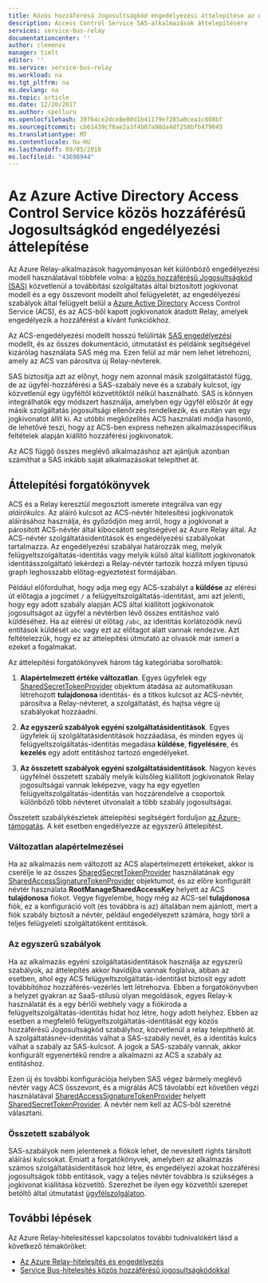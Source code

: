 ```yaml
---
title: Közös hozzáférésű Jogosultságkód engedélyezési áttelepítése az Azure Active Directory Access Control Service |} A Microsoft Docs
description: Access Control Service SAS-alkalmazások áttelepítésére
services: service-bus-relay
documentationcenter: ''
author: clemensv
manager: timlt
editor: ''
ms.service: service-bus-relay
ms.workload: na
ms.tgt_pltfrm: na
ms.devlang: na
ms.topic: article
ms.date: 12/20/2017
ms.author: spelluru
ms.openlocfilehash: 39764ce2dce8e00d1b41179e7285a0cea1c808bf
ms.sourcegitcommit: cb61439cf0ae2a3f4b07a98da4df258bfb479845
ms.translationtype: MT
ms.contentlocale: hu-HU
ms.lasthandoff: 09/05/2018
ms.locfileid: "43698944"
---
```

# <a name="migrate-from-azure-active-directory-access-control-service-to-shared-access-signature-authorization"></a>Az Azure Active Directory Access Control Service közös hozzáférésű Jogosultságkód engedélyezési áttelepítése

Az Azure Relay-alkalmazások hagyományosan két különböző engedélyezési modell használatával többféle volna: a [közös hozzáférésű Jogosultságkód (SAS)](../service-bus-messaging/service-bus-sas.md) közvetlenül a továbbítási szolgáltatás által biztosított jogkivonat modell és a egy összevont modellt ahol felügyeletét, az engedélyezési szabályok által felügyelt belül a [Azure Active Directory](/azure/active-directory/) Access Control Service (ACS), és az ACS-ből kapott jogkivonatok átadott Relay, amelyek engedélyezik a hozzáférést a kívánt funkciókhoz.

Az ACS-engedélyezési modellt hosszú felülírták [SAS engedélyezési](../service-bus-messaging/service-bus-authentication-and-authorization.md) modellt, és az összes dokumentáció, útmutatást és példáink segítségével kizárólag használata SAS még ma. Ezen felül az már nem lehet létrehozni, amely az ACS van párosítva új Relay-névterek.

SAS biztosítja azt az előnyt, hogy nem azonnal másik szolgáltatástól függ, de az ügyfél-hozzáférési a SAS-szabály neve és a szabály kulcsot, így közvetlenül egy ügyféltől közvetítőktől nélkül használható. SAS is könnyen integrálhatók egy módszert használja, amelyben egy ügyfél először át egy másik szolgáltatás jogosultsági ellenőrzés rendelkezik, és ezután van egy jogkivonatot állít ki. Az utóbbi megközelítés ACS használati módja hasonló, de lehetővé teszi, hogy az ACS-ben express nehezen alkalmazásspecifikus feltételek alapján kiállító hozzáférési jogkivonatok.

Az ACS függő összes meglévő alkalmazáshoz azt ajánljuk azonban számíthat a SAS inkább saját alkalmazásokat telepíthet át.

## <a name="migration-scenarios"></a>Áttelepítési forgatókönyvek

ACS és a Relay keresztül megosztott ismerete integrálva van egy *aláírókulcs*. Az aláíró kulcsot az ACS-névtér hitelesítési jogkivonatok aláírásához használja, és győződjön meg arról, hogy a jogkivonat a párosított ACS-névtér által kibocsátott segítségével az Azure Relay által. Az ACS-névtér szolgáltatásidentitások és engedélyezési szabályokat tartalmazza. Az engedélyezési szabályai határozzák meg, melyik felügyeltszolgáltatás-identitás vagy melyik külső által kiállított jogkivonatok identitásszolgáltató lekérdezi a Relay-névtér tartozik hozzá milyen típusú graph leghosszabb előtag-egyeztetést formájában.

Például előfordulhat, hogy adja meg egy ACS-szabályt a **küldése** az elérési út előtagja a jogcímet `/` a felügyeltszolgáltatás-identitást, ami azt jelenti, hogy egy adott szabály alapján ACS által kiállított jogkivonatok jogosultságot az ügyfél a névtérben lévő összes entitáshoz való küldéséhez. Ha az elérési út előtag `/abc`, az identitás korlátozódik nevű entitások küldését `abc` vagy ezt az előtagot alatt vannak rendezve. Azt feltételezzük, hogy ez az áttelepítési útmutató az olvasók már ismeri a ezeket a fogalmakat.

Az áttelepítési forgatókönyvek három tág kategóriába sorolhatók:

1.  **Alapértelmezett értéke változatlan**. Egyes ügyfelek egy [SharedSecretTokenProvider](/dotnet/api/microsoft.servicebus.sharedsecrettokenprovider) objektum átadása az automatikusan létrehozott **tulajdonosa** identitás- és a titkos kulcsot az ACS-névtér, párosítva a Relay-névteret, a szolgáltatást, és hajtsa végre új szabályokat hozzáadni.

2.  **Az egyszerű szabályok egyéni szolgáltatásidentitások**. Egyes ügyfelek új szolgáltatásidentitások hozzáadása, és minden egyes új felügyeltszolgáltatás-identitás megadása **küldése**, **figyelésére**, és **kezelés** egy adott entitáshoz tartozó engedélyeket.

3.  **Az összetett szabályok egyéni szolgáltatásidentitások**. Nagyon kevés ügyfélnél összetett szabály melyik külsőleg kiállított jogkivonatok Relay jogosultságai vannak leképezve, vagy ha egy egyetlen felügyeltszolgáltatás-identitás van hozzárendelve a csoportok különböző több névteret útvonalait a több szabály jogosultságai.

Összetett szabálykészletek áttelepítési segítségért forduljon [az Azure-támogatás](https://azure.microsoft.com/support/options/). A két esetben engedélyezze az egyszerű áttelepítést.

### <a name="unchanged-defaults"></a>Változatlan alapértelmezései

Ha az alkalmazás nem változott az ACS alapértelmezett értékeket, akkor is cserélje le az összes [SharedSecretTokenProvider](/dotnet/api/microsoft.servicebus.sharedsecrettokenprovider) használatának egy [SharedAccessSignatureTokenProvider](/dotnet/api/microsoft.servicebus.sharedaccesssignaturetokenprovider) objektumot, és az előre konfigurált névtér használata **RootManageSharedAccessKey** helyett az ACS **tulajdonosa** fiókot. Vegye figyelembe, hogy még az ACS-sel **tulajdonosa** fiók, ez a konfiguráció volt (és továbbra is az) általában nem ajánlott, mert a fiók szabály biztosít a névtér, például engedélyezett számára, hogy törli a teljes felügyeleti szolgáltatóként entitások.

### <a name="simple-rules"></a>Az egyszerű szabályok

Ha az alkalmazás egyéni szolgáltatásidentitások használja az egyszerű szabályok, az áttelepítés akkor havidíjba vannak foglalva, abban az esetben, ahol egy ACS felügyeltszolgáltatás-identitást biztosít egy adott továbbítóhoz hozzáférés-vezérlés lett létrehozva. Ebben a forgatókönyvben a helyzet gyakran az SaaS-stílusú olyan megoldások, egyes Relay-k használatát és a egy bérlői webhely vagy a fiókiroda a felügyeltszolgáltatás-identitás hidat hoz létre, hogy adott helyhez. Ebben az esetben a megfelelő felügyeltszolgáltatás-identitását egy közös hozzáférésű Jogosultságkód szabályhoz, közvetlenül a relay telepíthető át. A szolgáltatásnév-identitás válhat a SAS-szabály nevét, és a identitás kulcs válhat a szabály az SAS-kulcsot. A jogok a SAS-szabály vannak, akkor konfigurált egyenértékű rendre a alkalmazni az ACS a szabály az entitáshoz.

Ezen új és további konfigurációja helyben SAS végez bármely meglévő névtér vagy ACS összevont, és a migrálás ACS távolabbi ezt követően végzi használatával [SharedAccessSignatureTokenProvider](/dotnet/api/microsoft.servicebus.sharedaccesssignaturetokenprovider) helyett [SharedSecretTokenProvider](/dotnet/api/microsoft.servicebus.sharedsecrettokenprovider). A névtér nem kell az ACS-ből szeretné választani.

### <a name="complex-rules"></a>Összetett szabályok

SAS-szabályok nem jelentenek a fiókok lehet, de nevesített rights társított aláírási kulcsokat. Emiatt a forgatókönyvek, amelyben az alkalmazás számos szolgáltatásidentitások hoz létre, és engedélyezi azokat hozzáférési jogosultságok több entitások, vagy a teljes névtér továbbra is szükséges a jogkivonat kiállítása közvetítő. Szerezhet be ilyen egy közvetítői szerepet betöltő által útmutatást [ügyfélszolgálaton](https://azure.microsoft.com/support/options/).

## <a name="next-steps"></a>További lépések

Az Azure Relay-hitelesítéssel kapcsolatos további tudnivalókért lásd a következő témaköröket:

* [Az Azure Relay-hitelesítés és engedélyezés](relay-authentication-and-authorization.md)
* [Service Bus-hitelesítés közös hozzáférésű jogosultságkódokkal](../service-bus-messaging/service-bus-sas.md)


